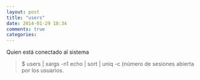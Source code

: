 ```yaml
---
layout: post
title: "users"
date: 2014-01-29 18:34
comments: true
categories: 
---
```

Quien está conectado al sistema

>$ users | xargs -n1 echo | sort | uniq -c  (número de sesiones abierta por los usuarios.

